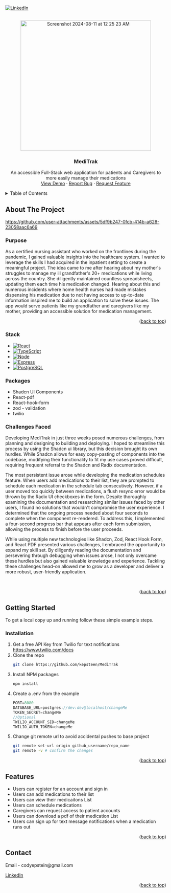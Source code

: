 <!-- Improved compatibility of back to top link: See: https://github.com/othneildrew/Best-README-Template/pull/73 -->
<a id="readme-top"></a>
<!--
*** Thanks for checking out the Best-README-Template. If you have a suggestion
*** that would make this better, please fork the repo and create a pull request
*** or simply open an issue with the tag "enhancement".
*** Don't forget to give the project a star!
*** Thanks again! Now go create something AMAZING! :D
-->



<!-- PROJECT SHIELDS -->
<!--
*** I'm using markdown "reference style" links for readability.
*** Reference links are enclosed in brackets [ ] instead of parentheses ( ).
*** See the bottom of this document for the declaration of the reference variables
*** for contributors-url, forks-url, etc. This is an optional, concise syntax you may use.
*** https://www.markdownguide.org/basic-syntax/#reference-style-links
-->
[![LinkedIn][linkedin-shield]][linkedin-url]



<!-- PROJECT LOGO -->
<br />
<div align="center">
  <a href="https://github.com/github_username/repo_name">
    <img width="408" alt="Screenshot 2024-08-11 at 12 25 23 AM" src="https://github.com/user-attachments/assets/1a1c1efd-3a06-4589-b5a9-7d372b1f85b0">
  </a>

<h3 align="center">MediTrak</h3>

  <p align="center">
    An accessible Full-Stack web application for patients and Caregivers to more easily manage their medications
    <br />
    <a href="http://ec2-54-193-74-245.us-west-1.compute.amazonaws.com">View Demo</a>
    ·
    <a href="https://github.com/kepsteen/MediTrak/issues/new?labels=bug&template=bug-report---.md">Report Bug</a>
    ·
    <a href="https://github.com/kepsteen/MediTrak/issues/new?labels=enhancement&template=feature-request---.md">Request Feature</a>
  </p>
</div>



<!-- TABLE OF CONTENTS -->
<details>
  <summary>Table of Contents</summary>
  <ol>
    <li>
      <a href="#about-the-project">About The Project</a>
      <ul>
        <li><a href="#purpose">Purpose</a></li>
        <li><a href="#stack">Stack</a></li>
        <li><a href="#packages">Packages</a></li>
        <li><a href="#challenges">Challenges Faced</a></li>
      </ul>
    </li>
    <li>
      <a href="#getting-started">Getting Started</a>
      <ul>
        <li><a href="#installation">Installation</a></li>
      </ul>
    </li>
    <li><a href="#roadmap">Roadmap</a></li>
    <li><a href="#contributing">Contributing</a></li>
    <li><a href="#contact">Contact</a></li>
  </ol>
</details>



<!-- ABOUT THE PROJECT -->
## About The Project


https://github.com/user-attachments/assets/5df9b247-0fcb-414b-a628-23058aac6a69

### Purpose

<p>As a certified nursing assistant who worked on the frontlines during the pandemic, I gained valuable insights into the healthcare system. I wanted to leverage the skills I had acquired in the inpatient setting to create a meaningful project. The idea came to me after hearing about my mother's struggles to manage my ill grandfather's 20+ medications while living across the country. She diligently maintained countless spreadsheets, updating them each time his medication changed. Hearing about this and numerous incidents where home health nurses had made mistakes dispensing his medication due to not having access to up-to-date information inspired me to build an application to solve these issues. The app would serve patients like my grandfather and caregivers like my mother, providing an accessible solution for medication management.</p>



<p align="right">(<a href="#readme-top">back to top</a>)</p>



### Stack

* [![React][React.js]][React-url]
* [![TypeScript][TypeScript.com]][TypeScript-url]
* [![Node][NodeJS.com]][NodeJS-url]
* [![Express][Express.js.com]][Express.js-url]
* [![PostgreSQL][Postgres.com]][Postgres-url]

### Packages
* Shadcn UI Components
* React-pdf
* React-hook-form
* zod - validation
* twilio

### Challenges Faced
<p>Developing MediTrak in just three weeks posed numerous challenges, from planning and designing to building and deploying. I hoped to streamline this process by using the Shadcn ui library, but this decision brought its own hurdles. While Shadcn allows for easy copy-pasting of components into the codebase, modifying their functionality to fit my use cases proved difficult, requiring frequent referral to the Shadcn and Radix documentation.</p>
<p>The most persistent issue arose while developing the medication schedules feature. When users add medications to their list, they are prompted to schedule each medication in the schedule tab consecutively. However, if a user moved too quickly between medications, a flush resync error would be thrown by the Radix UI checkboxes in the form. Despite thoroughly examining the documentation and researching similar issues faced by other users, I found no solutions that wouldn't compromise the user experience. I determined that the ongoing process needed about four seconds to complete when the component re-rendered. To address this, I implemented a four-second progress bar that appears after each form submission, allowing the process to finish before the user proceeds.
</p>
<p>While using multiple new technologies like Shadcn, Zod, React Hook Form, and React PDF presented various challenges, I embraced the opportunity to expand my skill set. By diligently reading the documentation and persevering through debugging when issues arose, I not only overcame these hurdles but also gained valuable knowledge and experience. Tackling these challenges head-on allowed me to grow as a developer and deliver a more robust, user-friendly application.</p>
</br>
<p align="right">(<a href="#readme-top">back to top</a>)</p>



<!-- GETTING STARTED -->
## Getting Started

To get a local copy up and running follow these simple example steps.


### Installation
1. Get a free API Key from Twilio for text notifications https://www.twilio.com/docs 
2. Clone the repo
   ```sh
   git clone https://github.com/kepsteen/MediTrak
   ```
3. Install NPM packages
   ```sh
   npm install
   ```
4. Create a .env from the example
   ```js
   PORT=8080
   DATABASE_URL=postgres://dev:dev@localhost/changeMe
   TOKEN_SECRET=changeMe
   //Optional
   TWILIO_ACCOUNT_SID=changeMe
   TWILIO_AUTH_TOKEN=changeMe
   ```
5. Change git remote url to avoid accidental pushes to base project
   ```sh
   git remote set-url origin github_username/repo_name
   git remote -v # confirm the changes
   ```

<p align="right">(<a href="#readme-top">back to top</a>)</p>




<!-- ROADMAP -->
## Features

- Users can register for an account and sign in
- Users can add medications to their list
- Users can view their medicaitons List
- Users can schedule medications
- Caregivers can request access to patient accounts
- Users can download a pdf of their medication List
- Users can sign up for text message notifications when a medication runs out


<p align="right">(<a href="#readme-top">back to top</a>)</p>




<!-- CONTACT -->
## Contact

<p> Email - codyepstein@gmail.com</p>
<a href="https://www.linkedin.com/in/cody-epstein">LinkedIn</a>


<p align="right">(<a href="#readme-top">back to top</a>)</p>


<!-- MARKDOWN LINKS & IMAGES -->
<!-- https://www.markdownguide.org/basic-syntax/#reference-style-links -->
[contributors-shield]: https://img.shields.io/github/contributors/github_username/repo_name.svg?style=for-the-badge
[contributors-url]: https://github.com/github_username/repo_name/graphs/contributors
[forks-shield]: https://img.shields.io/github/forks/github_username/repo_name.svg?style=for-the-badge
[forks-url]: https://github.com/github_username/repo_name/network/members
[stars-shield]: https://img.shields.io/github/stars/github_username/repo_name.svg?style=for-the-badge
[stars-url]: https://github.com/github_username/repo_name/stargazers
[issues-shield]: https://img.shields.io/github/issues/github_username/repo_name.svg?style=for-the-badge
[issues-url]: https://github.com/github_username/repo_name/issues
[license-shield]: https://img.shields.io/github/license/github_username/repo_name.svg?style=for-the-badge
[license-url]: https://github.com/github_username/repo_name/blob/master/LICENSE.txt
[linkedin-shield]: https://img.shields.io/badge/-LinkedIn-black.svg?style=for-the-badge&logo=linkedin&colorB=555
[linkedin-url]: https://linkedin.com/in/cody-epstein
[product-screenshot]: images/screenshot.png
[Next.js]: https://img.shields.io/badge/next.js-000000?style=for-the-badge&logo=nextdotjs&logoColor=white
[Next-url]: https://nextjs.org/
[React.js]: https://img.shields.io/badge/React-20232A?style=for-the-badge&logo=react&logoColor=61DAFB
[React-url]: https://reactjs.org/
[Vue.js]: https://img.shields.io/badge/Vue.js-35495E?style=for-the-badge&logo=vuedotjs&logoColor=4FC08D
[Vue-url]: https://vuejs.org/
[Angular.io]: https://img.shields.io/badge/Angular-DD0031?style=for-the-badge&logo=angular&logoColor=white
[Angular-url]: https://angular.io/
[Svelte.dev]: https://img.shields.io/badge/Svelte-4A4A55?style=for-the-badge&logo=svelte&logoColor=FF3E00
[Svelte-url]: https://svelte.dev/
[Laravel.com]: https://img.shields.io/badge/Laravel-FF2D20?style=for-the-badge&logo=laravel&logoColor=white
[Laravel-url]: https://laravel.com
[Bootstrap.com]: https://img.shields.io/badge/Bootstrap-563D7C?style=for-the-badge&logo=bootstrap&logoColor=white
[Bootstrap-url]: https://getbootstrap.com
[JQuery.com]: https://img.shields.io/badge/jQuery-0769AD?style=for-the-badge&logo=jquery&logoColor=white
[JQuery-url]: https://jquery.com 
[Postgres.com]: https://img.shields.io/badge/postgres-%23316192.svg?style=for-the-badge&logo=postgresql&logoColor=white
[Postgres-url]: https://www.postgresql.org/
[NodeJS.com]: https://img.shields.io/badge/node.js-6DA55F?style=for-the-badge&logo=node.js&logoColor=white
[NodeJS-url]: https://nodejs.org/en
[Express.js.com]: https://img.shields.io/badge/express.js-%23404d59.svg?style=for-the-badge&logo=express&logoColor=%2361DAFB
[Express.js-url]: https://expressjs.com/
[TypeScript.com]: https://img.shields.io/badge/typescript-%23007ACC.svg?style=for-the-badge&logo=typescript&logoColor=white
[TypeScript-url]: https://www.typescriptlang.org/
